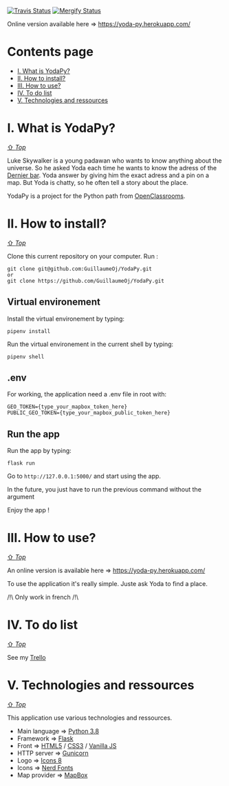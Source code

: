 [![Travis Status][travis-status]][travis]
[![Mergify Status][mergify-status]][mergify]

[travis]:https://travis-ci.com/GuillaumeOj/YodaPy
[travis-status]:https://api.travis-ci.com/GuillaumeOj/YodaPy.svg?branch=master

[mergify]: https://mergify.io
[mergify-status]: https://img.shields.io/endpoint.svg?url=https://gh.mergify.io/badges/GuillaumeOj/YodaPy&style=flat

Online version available here => https://yoda-py.herokuapp.com/

# Contents page
- [I. What is YodaPy?](#i-what-is-yodapy)
- [II. How to install?](#ii-how-to-install)
- [III. How to use?](#iii-how-to-use)
- [IV. To do list](#iv-to-do-list)
- [V. Technologies and ressources](#v-technologies-and-ressources)

# I. What is YodaPy?
[⇧ *Top*](#contents-page)

Luke Skywalker is a young padawan who wants to know anything about the universe. So he asked Yoda each time he wants to know the adress of the [Dernier bar](http://dernierbar.com/).
Yoda answer by giving him the exact adress and a pin on a map. But Yoda is chatty, so he often tell a story about the place.

YodaPy is a project for the Python path from [OpenClassrooms](https://openclassrooms.com/fr/paths/68-developpeur-dapplication-python).

# II. How to install?
[⇧ *Top*](#contents-page)

Clone this current repository on your computer. Run :
```
git clone git@github.com:GuillaumeOj/YodaPy.git
or
git clone https://github.com/GuillaumeOj/YodaPy.git
```

## Virtual environement

Install the virtual environement by typing:
```
pipenv install
```

Run the virtual environement in the current shell by typing:
```
pipenv shell
```

## .env

For working, the application need a .env file in root with:
```
GEO_TOKEN={type_your_mapbox_token_here}
PUBLIC_GEO_TOKEN={type_your_mapbox_public_token_here}
```

## Run the app

Run the app by typing:
```
flask run
```

Go to `http://127.0.0.1:5000/` and start using the app.

In the future, you just have to run the previous command without the argument

Enjoy the app !

# III. How to use?
[⇧ *Top*](#contents-page)

An online version is available here => https://yoda-py.herokuapp.com/

To use the application it's really simple. Juste ask Yoda to find a place.

/!\ Only work in french /!\

# IV. To do list
[⇧ *Top*](#contents-page)

See my [Trello](https://trello.com/b/P17ksldE/yodapy)

# V. Technologies and ressources
[⇧ *Top*](#contents-page)

This application use various technologies and ressources.

- Main language  => [Python 3.8](https://www.python.org/)
- Framework => [Flask](https://palletsprojects.com/p/flask/)
- Front => [HTML5](https://html.spec.whatwg.org/) / [CSS3](https://www.w3.org/Style/CSS/) / [Vanilla JS](http://vanilla-js.com/)
- HTTP server => [Gunicorn](https://gunicorn.org/)
- Logo => [Icons 8](https://icons8.com/)
- Icons => [Nerd Fonts](https://github.com/ryanoasis/nerd-fonts)
- Map provider => [MapBox](https://www.mapbox.com/)

